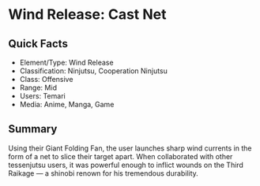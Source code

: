 # Wind Release: Cast Net

## Quick Facts
- Element/Type: Wind Release
- Classification: Ninjutsu, Cooperation Ninjutsu
- Class: Offensive
- Range: Mid
- Users: Temari
- Media: Anime, Manga, Game

## Summary
Using their Giant Folding Fan, the user launches sharp wind currents in the form of a net to slice their target apart. When collaborated with other tessenjutsu users, it was powerful enough to inflict wounds on the Third Raikage — a shinobi renown for his tremendous durability.
